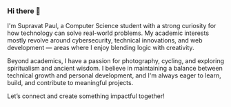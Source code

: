 ### Hi there 👋
I'm Supravat Paul, a Computer Science student with a strong curiosity for how technology can solve real-world problems. My academic interests mostly revolve around cybersecurity, technical innovations, and web development — areas where I enjoy blending logic with creativity.

Beyond academics, I have a passion for photography, cycling, and exploring spiritualism and ancient wisdom. I believe in maintaining a balance between technical growth and personal development, and I'm always eager to learn, build, and contribute to meaningful projects.

Let’s connect and create something impactful together!
